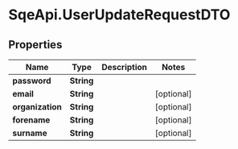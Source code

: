 # SqeApi.UserUpdateRequestDTO

## Properties

Name | Type | Description | Notes
------------ | ------------- | ------------- | -------------
**password** | **String** |  | 
**email** | **String** |  | [optional] 
**organization** | **String** |  | [optional] 
**forename** | **String** |  | [optional] 
**surname** | **String** |  | [optional] 



